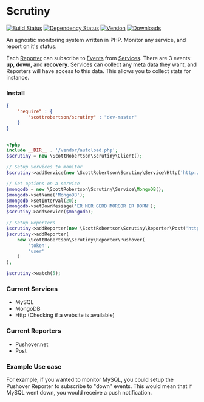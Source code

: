 Scrutiny
=======

[![Build Status](https://travis-ci.org/scottrobertson/scrutiny.png?branch=master)](https://travis-ci.org/scottrobertson/scrutiny)
[![Dependency Status](https://www.versioneye.com/user/projects/52111318632bac39a200ac50/badge.png)](https://www.versioneye.com/user/projects/52111318632bac39a200ac50)
[![Version](https://poser.pugx.org/scottrobertson/scrutiny/version.png)](https://packagist.org/packages/scottrobertson/scrutiny)
[![Downloads](https://poser.pugx.org/scottrobertson/scrutiny/d/total.png)](https://packagist.org/packages/scottrobertson/scrutiny)


An agnostic monitoring system written in PHP. Monitor any service, and report on it's status.

Each [Reporter](https://github.com/scottrobertson/scrutiny/wiki/Reporter) can subscribe to [Events](https://github.com/scottrobertson/scrutiny/wiki/Events) from [Services](https://github.com/scottrobertson/scrutiny/wiki/Service). There are 3 events: **up**, **down**, and **recovery**. Services can collect any meta data they want, and Reporters will have access to this data. This allows you to collect stats for instance.

### Install

```json
{
    "require" : {
        "scottrobertson/scrutiny" : "dev-master"
    }
}
```

```php

<?php
include __DIR__ . '/vendor/autoload.php';
$scrutiny = new \ScottRobertson\Scrutiny\Client();

// Setup Services to monitor
$scrutiny->addService(new \ScottRobertson\Scrutiny\Service\Http('http://example.com'));

// Set options on a service
$mongodb = new \ScottRobertson\Scrutiny\Service\MongoDB();
$mongodb->setName('MongoDB');
$mongodb->setInterval(20);
$mongodb->setDownMessage('ER MER GERD MORGOR ER DORN');
$scrutiny->addService($mongodb);

// Setup Reporters
$scrutiny->addReporter(new \ScottRobertson\Scrutiny\Reporter\Post('http://api.example.com'));
$scrutiny->addReporter(
    new \ScottRobertson\Scrutiny\Reporter\Pushover(
        'token',
        'user'
    )
);

$scrutiny->watch(5);
```

### Current Services
 - MySQL
 - MongoDB
 - Http (Checking if a website is available)

### Current Reporters
 - Pushover.net
 - Post

### Example Use case
For example, if you wanted to monitor MySQL, you could setup the Pushover Reporter to subscribe to "down" events. This would mean that if MySQL went down, you would receive a push notification.
